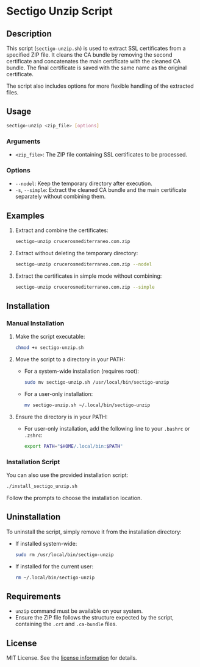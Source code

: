 # Sectigo Unzip Script

## Description

This script (`sectigo-unzip.sh`) is used to extract SSL certificates from a specified ZIP file. It cleans the CA bundle by removing the second certificate and concatenates the main certificate with the cleaned CA bundle. The final certificate is saved with the same name as the original certificate.

The script also includes options for more flexible handling of the extracted files.

## Usage

```bash
sectigo-unzip <zip_file> [options]
```

### Arguments
- `<zip_file>`: The ZIP file containing SSL certificates to be processed.

### Options
- `--nodel`: Keep the temporary directory after execution.
- `-s`, `--simple`: Extract the cleaned CA bundle and the main certificate separately without combining them.

## Examples

1. Extract and combine the certificates:
   ```bash
   sectigo-unzip crucerosmediterraneo.com.zip
   ```

2. Extract without deleting the temporary directory:
   ```bash
   sectigo-unzip crucerosmediterraneo.com.zip --nodel
   ```

3. Extract the certificates in simple mode without combining:
   ```bash
   sectigo-unzip crucerosmediterraneo.com.zip --simple
   ```

## Installation

### Manual Installation

1. Make the script executable:
   ```bash
   chmod +x sectigo-unzip.sh
   ```

2. Move the script to a directory in your PATH:
   - For a system-wide installation (requires root):
     ```bash
     sudo mv sectigo-unzip.sh /usr/local/bin/sectigo-unzip
     ```
   - For a user-only installation:
     ```bash
     mv sectigo-unzip.sh ~/.local/bin/sectigo-unzip
     ```

3. Ensure the directory is in your PATH:
   - For user-only installation, add the following line to your `.bashrc` or `.zshrc`:
     ```bash
     export PATH="$HOME/.local/bin:$PATH"
     ```

### Installation Script

You can also use the provided installation script:
```bash
./install_sectigo_unzip.sh
```
Follow the prompts to choose the installation location.

## Uninstallation

To uninstall the script, simply remove it from the installation directory:

- If installed system-wide:
  ```bash
  sudo rm /usr/local/bin/sectigo-unzip
  ```

- If installed for the current user:
  ```bash
  rm ~/.local/bin/sectigo-unzip
  ```

## Requirements

- `unzip` command must be available on your system.
- Ensure the ZIP file follows the structure expected by the script, containing the `.crt` and `.ca-bundle` files.

## License

MIT License. See the [license information](LICENSE) for details. 
 
 
